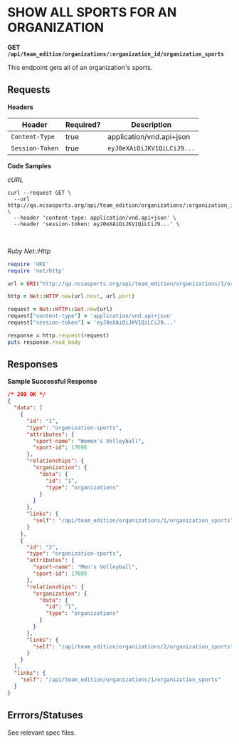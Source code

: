 # SHOW ALL SPORTS FOR AN ORGANIZATION

**GET `/api/team_edition/organizations/:organization_id/organization_sports`**

This endpoint gets all of an organization's sports.

## Requests

**Headers**

| Header          | Required? | Description                |
|-----------------|-----------|----------------------------|
| `Content-Type`  | true      | application/vnd.api+json   |
| `Session-Token` | true      | `eyJ0eXAiOiJKV1QiLCiJ9...` |


**Code Samples**

_cURL_

```shell
curl --request GET \
  --url http://qa.ncsasports.org/api/team_edition/organizations/:organization_id/organization_sports \
  --header 'content-type: application/vnd.api+json' \
  --header 'session-token: eyJ0eXAiOiJKV1QiLCiJ9...' \
```

<br>

_Ruby Net::Http_

```ruby
require 'URI'
require 'net/http'

url = URI("http://qa.ncsasports.org/api/team_edition/organizations/1/organization_sports")

http = Net::HTTP.new(url.host, url.port)

request = Net::HTTP::Get.new(url)
request["content-type"] = 'application/vnd.api+json'
request["session-token"] = 'eyJ0eXAiOiJKV1QiLCiJ9...'

response = http.request(request)
puts response.read_body
```



## Responses

**Sample Successful Response**

```json
/* 200 OK */
{
  "data": [
    {
      "id": "1",
      "type": "organization-sports",
      "attributes": {
        "sport-name": "Women's Volleyball",
        "sport-id": 17696
      },
      "relationships": {
        "organization": {
          "data": {
            "id": "1",
            "type": "organizations"
          }
        }
      },
      "links": {
        "self": "/api/team_edition/organizations/1/organization_sports"
      }
    },
    {
      "id": "2",
      "type": "organization-sports",
      "attributes": {
        "sport-name": "Men's Volleyball",
        "sport-id": 17695
      },
      "relationships": {
        "organization": {
          "data": {
            "id": "1",
            "type": "organizations"
          }
        }
      },
      "links": {
        "self": "/api/team_edition/organizations/2/organization_sports"
      }
    }
  ],
  "links": {
    "self": "/api/team_edition/organizations/1/organization_sports"
  }
}
```


## Errrors/Statuses

See relevant spec files.
